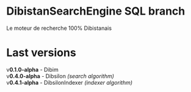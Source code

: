 # DibistanSearchEngine SQL branch
 Le moteur de recherche 100% Dibistanais

# Last versions
 v**0.1.0-alpha** - Dibim<br>
 v**0.4.0-alpha** - Dibsilon _(search algorithm)_<br>
 v**0.4.1-alpha** - DibsilonIndexer _(indexer algorithm)_<br>
